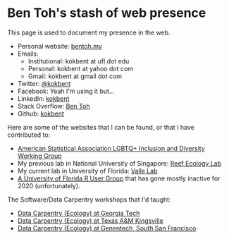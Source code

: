 # Ben Toh's stash of web presence

This page is used to document my presence in the web.

- Personal website: [bentoh.my](https://www.bentoh.my)
- Emails: 
  - Institutional: kokbent at ufl dot edu
  - Personal: kokbent at yahoo dot com
  - Gmail: kokbent at gmail dot com
- Twitter: [@kokbent](https://twitter.com/kokbent)
- Facebook: Yeah I'm using it but...
- LinkedIn: [kokbent](https://www.linkedin.com/in/kokbent/)
- Stack Overflow: [Ben Toh](https://stackoverflow.com/u/5310888)
- Github: [kokbent](https://github.com/kokbent)

Here are some of the websites that I can be found, or that I have contributed to:

- [American Statistical Association LGBTQ+ Inclusion and Diversity Working Group](https://sites.google.com/view/asa-lgbtq/home)
- My previous lab in National University of Singapore: [Reef Ecology Lab](http://coralreef.nus.edu.sg/index.html)
- My current lab in University of Florida: [Valle Lab](https://denisvalle.weebly.com/)
- [A University of Florida R User Group](http://www.r-gators.com/) that has gone mostly inactive for 2020 (unfortunately). 

The Software/Data Carpentry workshops that I'd taught:

- [Data Carpentry (Ecology) at Georgia Tech](https://kokbent.github.io/2018-06-21-gatech/)
- [Data Carpentry (Ecology) at Texas A&M Kingsville](https://kokbent.github.io/2018-09-29-tamu-kingsville/)
- [Data Carpentry (Ecology) at Genentech, South San Francisco](https://drlabratory.github.io/2019-05-22-genentech/)
